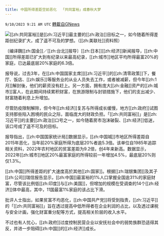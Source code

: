 ```yaml
---
title: 中国所得差距空前恶化  「共同富裕」成春秋大梦
---
```

`9/10/2023 9:21 AM UTC` [轉載自GNews](https://gnews.org/articles/1670735)

![](https://img.ltn.com.tw/Upload/business/page/800/2023/09/10/4423945_1.jpg "")[[zh:共同富裕]]是[[zh:习近平]]最主要的[[zh:政治]]目标之一，如今随着所得差距创纪录扩大，成了遥不可及的梦想。（[[zh:美联社]]资料照）

〔编译魏[[zh:国金]]／[[zh:台北]]报导〕[[zh:日本]][[zh:经济]]新闻报导，[[zh:中国]]所得差距已扩大到有纪录以来最高纪录，[[zh:城市]]地区平均所得最富20%的家庭，已达最底层20%家庭的6.3倍。

报导说，过去3年，在[[zh:中国国家主席]][[zh:习近平]]的[[zh:清零政策]]下，餐厅、饭店、[[zh:娱乐]]等服务业的从业人员失去工作，或者被减薪，但今年[[zh:1月]]解封後，他们的薪资没有赶上。另一方面，拥有庞大[[zh:金融]]资产的[[zh:城市]]富人，在此期间持续累积财富，在旅游限制与封锁措施下，他们的支出减少、财富随着利息上升增加。

尽管防疫限制解除，但今年[[zh:经济]]复苏与所得成长缓慢，地方[[zh:政府]]试图支持那些陷入困境的民众之际，面临庞大的财政负担。「[[zh:共同富裕]]」是[[zh:习近平]]的主要[[zh:政治]]口号之一，如今随着房市泡沫破裂、[[zh:经济]]低迷，该口号成了遥不可及的目标。

报导指出，[[zh:中国国家统计局]]数据显示，[[zh:中国城]]市地区所得差距自2015年恶化，当年前20%家庭所得为底层20%者逾5.3倍。该单位自1985年追踪相关资料，2022年农村地区的贫富差距为9.2倍，创4年来新高。数据显示，2022年[[zh:城市]]地区20%最富家庭的所得较前一年增加4.5%，最底层20%则仅1.3%。

[[zh:中国]]所得差距的扩大速度高於其他[[zh:国家]]。根据[[zh:瑞银集团]]及其子[[zh:公司]]瑞信报告显示，[[zh:中国]]最富裕的1%人口掌握全国逾31%的家庭财富，尽管该比例低[[zh:印度]]与[[zh:美国]]，但增加的规模在受调查的14个[[zh:经济]]体中最高，其中，11国最富1%家庭的该占比下滑。

批评人士指出，如果贫富不均恶化，[[zh:中国共产党]]将受到指责，[[zh:习近平]]的「[[zh:共同富裕]]」旨在透过提高中低所得者在企业利润的占比，以及透过课税与安全计画，强化财富重分配等方式，提高相关阶层的收入水平。

不过也有人忧心，[[zh:政府]]过度控制民营企业以安抚社会中的弱势族群恐适得其反，并进一步阻碍[[zh:中国]]的[[zh:经济]]成长。
